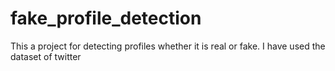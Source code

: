 # fake_profile_detection
This a project for detecting profiles whether it is real or fake. I have used the dataset of twitter
